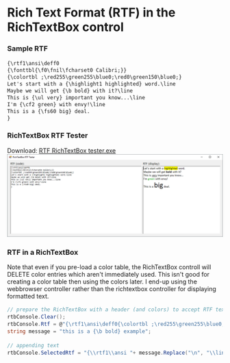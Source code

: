 # Rich Text Format (RTF) in the RichTextBox control

### Sample RTF
```rtf
{\rtf1\ansi\deff0
{\fonttbl{\f0\fnil\fcharset0 Calibri;}}
{\colortbl ;\red255\green255\blue0;\red0\green150\blue0;}
Let's start with a {\highlight1 highlighted} word.\line
Maybe we will get {\b bold} with it?\line
This is {\ul very} important you know...\line
I'm {\cf2 green} with envy!\line
This is a {\fs60 big} deal.
}
```

### RichTextBox RTF Tester
Download: [RTF RichTextBox tester.exe](rtf%20RichTextBox%20tester.exe)
![](rtf%20RichTextBox%20tester.png)

### RTF in a RichTextBox

Note that even if you pre-load a color table, the RichTextBox controll will DELETE color entries which aren't immediately used. This isn't good for creating a color table then using the colors later. I end-up using the webbrowser controller rather than the richtextbox controller for displaying formatted text.

```cs
// prepare the RichTextBox with a header (and colors) to accept RTF text
rtbConsole.Clear();
rtbConsole.Rtf = @"{\rtf1\ansi\deff0{\colortbl ;\red255\green255\blue0;\red0\green150\blue0;}}";
string message = "this is a {\b bold} example";

// appending text
rtbConsole.SelectedRtf = "{\\rtf1\\ansi "+ message.Replace("\n", "\\line") + "}";
```
